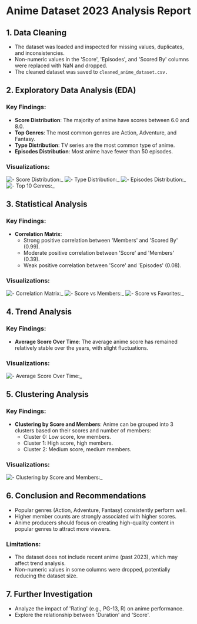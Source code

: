 
# Anime Dataset 2023 Analysis Report

## 1. Data Cleaning
- The dataset was loaded and inspected for missing values, duplicates, and inconsistencies.
- Non-numeric values in the 'Score', 'Episodes', and 'Scored By' columns were replaced with NaN and dropped.
- The cleaned dataset was saved to `cleaned_anime_dataset.csv.`

## 2. Exploratory Data Analysis (EDA)
### Key Findings:
- **Score Distribution**: The majority of anime have scores between 6.0 and 8.0.
- **Top Genres**: The most common genres are Action, Adventure, and Fantasy.
- **Type Distribution**: TV series are the most common type of anime.
- **Episodes Distribution**: Most anime have fewer than 50 episodes.

### Visualizations:
![- Score Distribution:](score_distribution.png)_
![- Type Distribution:](type_distribution.png)_
![- Episodes Distribution:](episodes_distribution.png)_
![- Top 10 Genres:](top_genres.png)_

## 3. Statistical Analysis
### Key Findings:
- **Correlation Matrix**: 
  - Strong positive correlation between 'Members' and 'Scored By' (0.99).
  - Moderate positive correlation between 'Score' and 'Members' (0.39).
  - Weak positive correlation between 'Score' and 'Episodes' (0.08).

### Visualizations:
![- Correlation Matrix:](correlation_matrix.png)_
![- Score vs Members:](score_vs_members.png)_
![- Score vs Favorites:](score_vs_favorites.png)_

## 4. Trend Analysis
### Key Findings:
- **Average Score Over Time**: The average anime score has remained relatively stable over the years, with slight fluctuations.

### Visualizations:
![- Average Score Over Time:](avg_score_over_time.png)_

## 5. Clustering Analysis
### Key Findings:
- **Clustering by Score and Members**: Anime can be grouped into 3 clusters based on their scores and number of members:
  - Cluster 0: Low score, low members.
  - Cluster 1: High score, high members.
  - Cluster 2: Medium score, medium members.

### Visualizations:
![- Clustering by Score and Members:](clustering_score_members.png)_

## 6. Conclusion and Recommendations
- Popular genres (Action, Adventure, Fantasy) consistently perform well.
- Higher member counts are strongly associated with higher scores.
- Anime producers should focus on creating high-quality content in popular genres to attract more viewers.

### Limitations:
- The dataset does not include recent anime (past 2023), which may affect trend analysis.
- Non-numeric values in some columns were dropped, potentially reducing the dataset size.

## 7. Further Investigation
- Analyze the impact of 'Rating' (e.g., PG-13, R) on anime performance.
- Explore the relationship between 'Duration' and 'Score'.
